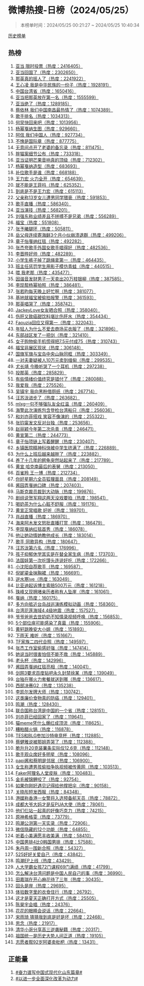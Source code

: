 <h1>
微博热搜-日榜（2024/05/25）
</h1>
<blockquote>
<p>
本榜单时间：2024/05/25 00:21:27 ~ 2024/05/25 10:40:34
</p>
</blockquote>
<p>
<a href="https://github.com/daifee/weibo-hot-search/tree/main/archives/daily">历史榜单</a>
</p>
<h2>
热榜
</h2>
<ol>

<li>
<a href="https://s.weibo.com/weibo?q=%23%E4%BA%9A%E5%BD%93%20%E9%99%90%E6%97%B6%E6%8A%95%E7%A5%A8%23" target="weibo">
亚当 限时投票（热度：2416405）
</a>
</li>

<li>
<a href="https://s.weibo.com/weibo?q=%23%E4%BA%9A%E5%BD%93%E5%9B%9E%E5%9B%BD%E4%BA%86%23" target="weibo">
亚当回国了（热度：2302650）
</a>
</li>

<li>
<a href="https://s.weibo.com/weibo?q=%23%E9%82%A3%E8%8B%B1%E7%9C%9F%E7%9A%84%E6%91%87%E4%BA%BA%E4%BA%86%23" target="weibo">
那英真的摇人了（热度：2241922）
</a>
</li>

<li>
<a href="https://s.weibo.com/weibo?q=%23%E7%8E%8B%E5%BF%83%E5%87%8C%20%E6%88%91%E6%98%AF%E4%B8%AD%E5%8D%8E%E6%B0%91%E6%97%8F%E7%9A%84%E4%B8%80%E4%BB%BD%E5%AD%90%23" target="weibo">
王心凌 我是中华民族的一份子（热度：1928191）
</a>
</li>

<li>
<a href="https://s.weibo.com/weibo?q=%23%E4%B8%AD%E5%9B%BD%E5%8F%B0%E6%B9%BE%E7%9C%81%23" target="weibo">
中国台湾省（热度：1650416）
</a>
</li>

<li>
<a href="https://s.weibo.com/weibo?q=%23%E4%BA%9A%E5%BD%93%E6%8A%8A%E9%82%A3%E8%8B%B1%E6%94%BE%E5%9C%A8%E7%AC%AC%E4%B8%80%E5%90%8D%23" target="weibo">
亚当把那英放在第一名（热度：1555599）
</a>
</li>

<li>
<a href="https://s.weibo.com/weibo?q=%23%E4%BA%9A%E5%BD%93%E7%BB%9D%E4%BA%86%23" target="weibo">
亚当绝了（热度：1289185）
</a>
</li>

<li>
<a href="https://s.weibo.com/weibo?q=%23%E8%94%A1%E4%BE%9D%E6%9E%97%20%E6%88%91%E4%BB%AC%E4%B8%AD%E5%9B%BD%E5%8D%97%E6%98%8C%E6%9C%80%E7%83%AD%E6%83%85%E4%BA%86%23" target="weibo">
蔡依林 我们中国南昌最热情了（热度：1074389）
</a>
</li>

<li>
<a href="https://s.weibo.com/weibo?q=%23%E6%AD%8C%E6%89%8B%E6%8E%92%E5%90%8D%23" target="weibo">
歌手排名（热度：1034313）
</a>
</li>

<li>
<a href="https://s.weibo.com/weibo?q=%23%E4%BD%95%E7%82%85%E5%BF%AB%E5%9B%9E%E6%9D%A5%E5%90%A7%23" target="weibo">
何炅快回来吧（热度：1013956）
</a>
</li>

<li>
<a href="https://s.weibo.com/weibo?q=%23%E6%9D%A8%E5%B9%82%E6%88%9B%E7%BA%B3%E7%94%9F%E5%9B%BE%23" target="weibo">
杨幂戛纳生图（热度：929660）
</a>
</li>

<li>
<a href="https://s.weibo.com/weibo?q=%23%E9%98%BF%E4%BF%A1%20%E6%88%91%E4%BB%AC%E4%B8%AD%E5%9B%BD%E4%BA%BA%23" target="weibo">
阿信 我们中国人（热度：927734）
</a>
</li>

<li>
<a href="https://s.weibo.com/weibo?q=%23%E4%B8%8D%E6%84%A7%E6%98%AF%E5%9B%BD%E9%99%85%E7%AB%A0%23" target="weibo">
不愧是国际章（热度：877775）
</a>
</li>

<li>
<a href="https://s.weibo.com/weibo?q=%23%E6%97%A0%E6%84%8F%E9%97%B4%E7%82%B9%E5%BC%80%E4%BA%86%E8%80%81%E5%A9%86%E7%9A%84%E5%A4%87%E5%BF%98%E5%BD%95%23" target="weibo">
无意间点开了老婆的备忘录（热度：811475）
</a>
</li>

<li>
<a href="https://s.weibo.com/weibo?q=%23%E8%83%96%E7%8C%AB%E6%A1%88%E7%BB%86%E8%8A%82%E5%85%AC%E5%B8%83%23" target="weibo">
胖猫案细节公布（热度：733318）
</a>
</li>

<li>
<a href="https://s.weibo.com/weibo?q=%23%E4%BA%9A%E5%BD%93%E8%AF%81%E6%98%8E%E8%8A%92%E6%9E%9C%E9%9F%B3%E5%93%8D%E7%9C%9F%E7%9A%84%E9%A1%B6%E7%BA%A7%23" target="weibo">
亚当证明芒果音响真的顶级（热度：712302）
</a>
</li>

<li>
<a href="https://s.weibo.com/weibo?q=%23%E6%9D%A8%E5%B9%82%E6%88%9B%E7%BA%B3%E9%80%A0%E5%9E%8B%23" target="weibo">
杨幂戛纳造型（热度：683693）
</a>
</li>

<li>
<a href="https://s.weibo.com/weibo?q=%23%E8%A1%A5%E4%BD%8D%E6%AD%8C%E6%89%8B%E6%98%AF%E8%B0%81%23" target="weibo">
补位歌手是谁（热度：668188）
</a>
</li>

<li>
<a href="https://s.weibo.com/weibo?q=%23%E7%8E%8B%E5%8A%9B%E5%AE%8F%20%E7%81%AB%E5%8A%9B%E5%85%A8%E5%BC%80%23" target="weibo">
王力宏 火力全开（热度：654639）
</a>
</li>

<li>
<a href="https://s.weibo.com/weibo?q=%23%E5%B0%B1%E4%B8%8D%E8%83%BD%E6%98%AF%E7%8E%8B%E8%8F%B2%E5%90%97%23" target="weibo">
就不能是王菲吗（热度：625352）
</a>
</li>

<li>
<a href="https://s.weibo.com/weibo?q=%23%E5%88%B0%E5%BA%95%E6%98%AF%E4%B8%8D%E6%98%AF%E7%8E%8B%E5%8A%9B%E5%AE%8F%23" target="weibo">
到底是不是王力宏（热度：615113）
</a>
</li>

<li>
<a href="https://s.weibo.com/weibo?q=%23%E7%88%B6%E4%BA%B2%E7%A7%B013%E5%B2%81%E5%A5%B3%E5%84%BF%E9%81%AD%E7%94%B7%E5%90%8C%E5%AD%A6%E7%8C%A5%E4%BA%B5%23" target="weibo">
父亲称13岁女儿遭男同学猥亵（热度：591853）
</a>
</li>

<li>
<a href="https://s.weibo.com/weibo?q=%23%E6%AD%8C%E6%89%8B%E7%9B%B4%E6%92%AD%23" target="weibo">
歌手直播（热度：586340）
</a>
</li>

<li>
<a href="https://s.weibo.com/weibo?q=%23%E4%BA%9A%E5%BD%93%E6%BC%94%E6%8A%80%23" target="weibo">
亚当演技（热度：568201）
</a>
</li>

<li>
<a href="https://s.weibo.com/weibo?q=%23%E5%88%98%E5%BC%BA%E4%B8%9C%E7%A7%B0%E4%B8%9A%E7%BB%A9%E5%B7%AE%E4%B8%94%E4%B8%8D%E6%8B%BC%E6%90%8F%E4%B8%8D%E6%98%AF%E5%85%84%E5%BC%9F%23" target="weibo">
刘强东称业绩差且不拼搏不是兄弟（热度：556289）
</a>
</li>

<li>
<a href="https://s.weibo.com/weibo?q=%23%E7%A6%8F%E5%AE%9D%23" target="weibo">
福宝（热度：551808）
</a>
</li>

<li>
<a href="https://s.weibo.com/weibo?q=%23%E5%BC%A0%E4%BA%88%E6%9B%A6%E8%85%BF%E7%8E%AF%23" target="weibo">
张予曦腿环（热度：505811）
</a>
</li>

<li>
<a href="https://s.weibo.com/weibo?q=%23%E5%B2%B3%E7%88%B6%E6%AF%8D%E8%BF%9E%E7%BB%AD%E5%AF%84%E6%B5%B7%E9%B2%9C3%E4%B8%AA%E6%9C%88%E5%B0%8F%E4%BC%99%E5%B4%A9%E6%BA%83%E9%80%80%E7%BE%A4%23" target="weibo">
岳父母连续寄海鲜3个月小伙崩溃退群（热度：499206）
</a>
</li>

<li>
<a href="https://s.weibo.com/weibo?q=%23%E7%AB%A0%E5%AD%90%E6%80%A1%E6%88%9B%E7%BA%B3%E7%BA%A2%E6%AF%AF%23" target="weibo">
章子怡戛纳红毯（热度：492282）
</a>
</li>

<li>
<a href="https://s.weibo.com/weibo?q=%23%E5%BC%A0%E6%9D%B0%E5%A4%B8%E6%AD%8C%E6%89%8B%E5%A4%96%E5%9B%BD%E5%A5%B3%E6%AD%8C%E6%89%8B%E5%94%B1%E5%BE%97%E5%A5%BD%23" target="weibo">
张杰夸歌手外国女歌手唱得好（热度：482536）
</a>
</li>

<li>
<a href="https://s.weibo.com/weibo?q=%23%E6%9D%8E%E6%99%8B%E6%99%94%E5%A5%BD%E5%B8%85%23" target="weibo">
李晋晔好帅（热度：482289）
</a>
</li>

<li>
<a href="https://s.weibo.com/weibo?q=%23%E5%B0%8F%E5%AD%A6%E7%94%9F%E8%A3%A4%E5%AD%90%E6%8E%89%E4%BA%86%E8%B7%B3%E7%BB%B3%E6%8B%BF%E7%AC%AC%E4%B8%80%23" target="weibo">
小学生裤子掉了跳绳拿第一（热度：464435）
</a>
</li>

<li>
<a href="https://s.weibo.com/weibo?q=%23%E7%8F%AD%E4%B8%BB%E4%BB%BB%E6%83%A9%E7%BD%9A%E5%AD%A6%E7%94%9F%E7%94%A8%E5%BD%B1%E5%AD%90%E6%A8%A1%E4%BB%BF%E9%9D%92%E8%9B%99%23" target="weibo">
班主任惩罚学生用影子模仿青蛙（热度：440515）
</a>
</li>

<li>
<a href="https://s.weibo.com/weibo?q=%23%E5%96%82%20%E6%88%91%E8%80%81%E9%82%A3%23" target="weibo">
喂 我老那（热度：435477）
</a>
</li>

<li>
<a href="https://s.weibo.com/weibo?q=%23%E5%9B%A0%E8%B0%90%E9%9F%B3%E5%8F%91%E8%B4%A2%E7%94%B7%E5%AD%90%E4%B8%80%E5%A4%A9%E5%8D%96%E5%87%BA20%E4%B8%87%E6%9E%9D%E9%93%B6%E6%9F%B3%23" target="weibo">
因谐音发财男子一天卖出20万枝银柳（热度：387585）
</a>
</li>

<li>
<a href="https://s.weibo.com/weibo?q=%23%E6%9D%8E%E7%8E%B0%E5%B8%AE%E6%9D%A8%E5%B9%82%E6%8B%8D%E7%85%A7%23" target="weibo">
李现帮杨幂拍照（热度：386481）
</a>
</li>

<li>
<a href="https://s.weibo.com/weibo?q=%23%E5%BC%A0%E8%8B%A5%E6%98%80%E6%AF%8F%E5%A4%A9%E6%99%9A%E4%B8%8A%E5%A5%BD%E5%BF%99%E5%95%8A%23" target="weibo">
张若昀每天晚上好忙啊（热度：381077）
</a>
</li>

<li>
<a href="https://s.weibo.com/weibo?q=%23%E5%9F%BA%E5%9C%B0%E5%B0%B1%E7%A6%8F%E5%AE%9D%E8%A2%AB%E5%81%B7%E6%8B%8D%E6%8A%A5%E8%AD%A6%23" target="weibo">
基地就福宝被偷拍报警（热度：361593）
</a>
</li>

<li>
<a href="https://s.weibo.com/weibo?q=%23%E9%82%A3%E8%8B%B1%E5%94%B1%E5%93%AD%E4%BA%86%23" target="weibo">
那英唱哭了（热度：358742）
</a>
</li>

<li>
<a href="https://s.weibo.com/weibo?q=%23JackeyLove%E5%A5%B3%E5%8F%8B%E6%99%92%E5%90%88%E7%85%A7%23" target="weibo">
JackeyLove女友晒合照（热度：358040）
</a>
</li>

<li>
<a href="https://s.weibo.com/weibo?q=%23%E4%BC%A4%E8%82%9D%E5%8F%88%E8%87%B4%E7%99%8C%E7%94%9C%E9%A5%AE%E6%96%99%E5%A0%AA%E6%AF%94%E4%BC%A4%E8%82%9D%E6%B0%B4%23" target="weibo">
伤肝又致癌甜饮料堪比伤肝水（热度：354434）
</a>
</li>

<li>
<a href="https://s.weibo.com/weibo?q=%23Faouzia%E5%9B%9E%E5%BA%94%E5%8F%88%E5%BE%97%E7%AC%AC%E4%B8%80%23" target="weibo">
Faouzia回应又得第一（热度：322043）
</a>
</li>

<li>
<a href="https://s.weibo.com/weibo?q=%23%E5%B9%B4%E8%BD%BB%E4%BA%BA%E4%B8%BA%E4%BB%80%E4%B9%88%E4%B8%8D%E7%88%B1%E5%8E%BB%E5%95%86%E5%9C%BA%E4%B9%B0%E8%A1%A3%E6%9C%8D%E4%BA%86%23" target="weibo">
年轻人为什么不爱去商场买衣服了（热度：321896）
</a>
</li>

<li>
<a href="https://s.weibo.com/weibo?q=%23%E4%B8%9C%E9%83%A8%E6%88%98%E5%8C%BA%E5%8F%91%E4%BA%86%E4%B8%80%E6%8A%8A%E5%89%91%23" target="weibo">
东部战区发了一把剑（热度：321410）
</a>
</li>

<li>
<a href="https://s.weibo.com/weibo?q=%23%E5%A5%B3%E5%AD%90%E8%B4%AD%E7%89%A9%E5%81%B7%E6%89%8B%E6%9C%BA%E6%85%8C%E5%BE%97%E6%8A%8A7.5%E5%85%83%E4%BB%98%E6%88%9075%23" target="weibo">
女子购物偷手机慌得把7.5元付成75（热度：310743）
</a>
</li>

<li>
<a href="https://s.weibo.com/weibo?q=%23%E7%A6%8F%E5%AE%9D%E9%9D%9E%E5%B1%95%E5%8C%BA%E7%8E%B0%E7%8A%B6%23" target="weibo">
福宝非展区现状（热度：306148）
</a>
</li>

<li>
<a href="https://s.weibo.com/weibo?q=%23%E5%9B%BD%E6%97%97%E5%86%9B%E6%97%97%E4%B8%8E%E5%AE%9D%E5%B2%9B%E4%B8%AD%E5%A4%AE%E5%B1%B1%E8%84%89%E5%90%8C%E6%A1%86%23" target="weibo">
国旗军旗与宝岛中央山脉同框（热度：303349）
</a>
</li>

<li>
<a href="https://s.weibo.com/weibo?q=%23%E4%B8%80%E5%AF%B9%E5%A4%AB%E5%A6%BB%E7%96%91%E8%A2%AB%E4%BA%BA10%E4%B8%87%E5%85%83%E5%8D%96%E5%88%B0%E7%BC%85%E7%94%B8%23" target="weibo">
一对夫妻疑被人10万元卖到缅甸（热度：299535）
</a>
</li>

<li>
<a href="https://s.weibo.com/weibo?q=%23%E5%B0%A4%E9%95%BF%E9%9D%96%20%E4%BB%8A%E6%99%9A%E5%90%AC%E5%93%AD%E4%BA%86%E4%B8%80%E4%B8%AA%E8%80%B3%E6%9C%BA%23" target="weibo">
尤长靖 今晚听哭了一个耳机（热度：297238）
</a>
</li>

<li>
<a href="https://s.weibo.com/weibo?q=%23%E6%8A%95%E9%82%A3%E8%8B%B1%23" target="weibo">
投那英（热度：285829）
</a>
</li>

<li>
<a href="https://s.weibo.com/weibo?q=%23%E6%9C%89%E4%BA%9B%E6%83%85%E7%BB%AA%E4%BB%B7%E5%80%BC%E7%BB%88%E7%A9%B6%E6%98%AF%E9%94%99%E4%BB%98%E4%BA%86%23" target="weibo">
有些情绪价值终究是错付了（热度：280088）
</a>
</li>

<li>
<a href="https://s.weibo.com/weibo?q=%23%E6%88%91%E7%88%B1%E6%88%91%23" target="weibo">
我爱我（热度：275526）
</a>
</li>

<li>
<a href="https://s.weibo.com/weibo?q=%23%E5%90%B4%E9%95%87%E5%AE%87%20%E6%88%91%E5%90%91%E9%BB%91%E7%B2%89%E5%80%9F%E5%8E%95%E7%BA%B8%23" target="weibo">
吴镇宇 我向黑粉借厕纸（热度：267714）
</a>
</li>

<li>
<a href="https://s.weibo.com/weibo?q=%23%E6%B1%AA%E8%8B%8F%E6%B3%B7%E8%BF%9B%E6%AD%A5%E4%BA%86%23" target="weibo">
汪苏泷进步了（热度：263682）
</a>
</li>

<li>
<a href="https://s.weibo.com/weibo?q=%23mlxg%E4%B8%80%E5%8F%A5%E4%B8%8D%E5%A4%9F%E5%BC%BA%E9%98%9F%E5%8F%8B%E5%85%A8%E7%BA%A2%E6%B8%A9%23" target="weibo">
mlxg一句不够强队友全红温（热度：260409）
</a>
</li>

<li>
<a href="https://s.weibo.com/weibo?q=%23%E6%B5%B7%E8%AD%A6%E6%AD%A4%E6%AC%A1%E6%BC%94%E7%BB%83%E5%8C%85%E5%90%AB%E7%99%BB%E6%A3%80%E5%8F%B0%E6%B9%BE%E8%88%B9%E5%8F%AA%23" target="weibo">
海警此次演练包含登检台湾船只（热度：256036）
</a>
</li>

<li>
<a href="https://s.weibo.com/weibo?q=%23%E5%92%8C%E5%88%98%E4%BA%A6%E8%8F%B2%E6%90%AD%E6%88%8F%20%E7%AC%91%E5%AE%B9%E4%B8%8D%E5%83%8F%E6%BC%94%E7%9A%84%23" target="weibo">
和刘亦菲搭戏 笑容不像演的（热度：255322）
</a>
</li>

<li>
<a href="https://s.weibo.com/weibo?q=%23%E5%BC%A0%E9%92%A7%E7%94%AF%E5%8F%91%E6%96%87%E5%8F%8D%E5%AF%B9%E5%8F%B0%E7%8B%AC%23" target="weibo">
张钧甯发文反对台独（热度：253656）
</a>
</li>

<li>
<a href="https://s.weibo.com/weibo?q=%23%E8%B5%B5%E4%B8%BD%E9%A2%96%E4%BB%8A%E5%B9%B4%E7%AC%AC%E4%BA%8C%E6%AC%A1%E6%9D%80%E9%9D%92%23" target="weibo">
赵丽颖今年第二次杀青（热度：246471）
</a>
</li>

<li>
<a href="https://s.weibo.com/weibo?q=%23%E9%BB%84%E5%AE%A3%E7%AC%AC%E4%BA%8C%23" target="weibo">
黄宣第二（热度：244773）
</a>
</li>

<li>
<a href="https://s.weibo.com/weibo?q=%23%E7%AB%A0%E5%AD%90%E6%80%A1%E9%A1%B9%E9%93%BE%E4%B8%8A%E5%86%99%E7%9D%80%E9%86%92%E9%86%92%23" target="weibo">
章子怡项链上写着醒醒（热度：230407）
</a>
</li>

<li>
<a href="https://s.weibo.com/weibo?q=%23%E4%B9%A1%E9%95%87%E5%8C%BB%E9%99%A2%E7%B2%BE%E7%A5%9E%E7%A7%91%E5%BF%AB%E8%A2%AB%E4%B8%AD%E5%AD%A6%E7%94%9F%E6%8C%A4%E6%BB%A1%E4%BA%86%23" target="weibo">
乡镇医院精神科快被中学生挤满了（热度：226889）
</a>
</li>

<li>
<a href="https://s.weibo.com/weibo?q=%23%E4%B8%BA%E4%BB%80%E4%B9%88%E4%B8%8A%E7%8F%AD%E5%90%8E%E8%B6%8A%E6%9D%A5%E8%B6%8A%E8%83%96%E4%BA%86%23" target="weibo">
为什么上班后越来越胖了（热度：223882）
</a>
</li>

<li>
<a href="https://s.weibo.com/weibo?q=%23%E5%85%BB%E4%BA%86%E5%8D%81%E5%87%A0%E5%B9%B4%E7%9A%84%E9%B3%84%E9%BE%9F%E7%AA%81%E7%84%B6%E7%AB%99%E8%B5%B7%E6%9D%A5%E4%BA%86%23" target="weibo">
养了十几年的鳄龟突然站起来了（热度：217789）
</a>
</li>

<li>
<a href="https://s.weibo.com/weibo?q=%23%E9%BB%84%E5%AE%A3%20%E5%93%88%E5%85%8B%E5%8D%97%E6%9C%80%E5%90%8E%E7%9A%84%E8%A1%A8%E8%88%85%23" target="weibo">
黄宣 哈克南最后的表舅（热度：213050）
</a>
</li>

<li>
<a href="https://s.weibo.com/weibo?q=%23%E7%99%BE%E9%9B%80%E7%BE%9A%20%E7%8E%8B%E4%B8%80%E5%8D%9A%23" target="weibo">
百雀羚 王一博（热度：212734）
</a>
</li>

<li>
<a href="https://s.weibo.com/weibo?q=%23%E4%BD%A0%E5%A5%BD%E6%98%9F%E6%9C%9F%E5%85%AD%E5%85%A8%E5%91%98%E7%8B%90%E7%8B%B8%E9%9D%A2%E5%85%B7%23" target="weibo">
你好星期六全员狐狸面具（热度：208149）
</a>
</li>

<li>
<a href="https://s.weibo.com/weibo?q=%23%E9%85%B1%E5%9B%AD%E5%BC%84%E6%88%9B%E7%BA%B3%E5%8F%A3%E7%A2%91%23" target="weibo">
酱园弄戛纳口碑（热度：207403）
</a>
</li>

<li>
<a href="https://s.weibo.com/weibo?q=%23%E9%A9%AC%E6%96%AF%E5%85%8B%E8%A3%81%E5%91%98%E8%A3%81%E5%88%B0%E5%A4%A7%E5%8A%A8%E8%84%89%23" target="weibo">
马斯克裁员裁到大动脉（热度：199876）
</a>
</li>

<li>
<a href="https://s.weibo.com/weibo?q=%23%E5%89%A7%E7%BB%84%E8%AF%B4%E8%B4%BA%E5%86%9B%E7%BF%94%E8%BF%99%E4%B8%A4%E5%A4%A9%E6%B2%A1%E6%88%8F%E8%A6%81%E6%8B%8D%23" target="weibo">
剧组说贺军翔这两天没戏要拍（热度：198541）
</a>
</li>

<li>
<a href="https://s.weibo.com/weibo?q=%23%E5%96%9D%E5%A5%B6%E8%8C%B6%E4%B8%BA%E4%BB%80%E4%B9%88%E5%BF%83%E8%84%8F%E4%B8%8D%E8%88%92%E6%9C%8D%23" target="weibo">
喝奶茶为什么心脏不舒服（热度：191176）
</a>
</li>

<li>
<a href="https://s.weibo.com/weibo?q=%23%E9%BB%84%E5%AE%A3%E6%AD%A3%E5%B8%B8%E5%94%B1%E6%AD%8C%20%E5%A5%BD%E5%90%AC%23" target="weibo">
黄宣正常唱歌 好听（热度：189701）
</a>
</li>

<li>
<a href="https://s.weibo.com/weibo?q=%23%E8%82%96%E6%88%98%E7%9B%B4%E6%92%AD%23" target="weibo">
肖战直播（热度：186970）
</a>
</li>

<li>
<a href="https://s.weibo.com/weibo?q=%23%E6%B5%B7%E6%9D%A5%E9%98%BF%E6%9C%A8%E5%8F%91%E6%96%87%E6%80%92%E6%89%B9%E7%9B%B4%E6%92%AD%E6%89%93%E8%B5%8F%23" target="weibo">
海来阿木发文怒批直播打赏（热度：186479）
</a>
</li>

<li>
<a href="https://s.weibo.com/weibo?q=%23%E6%9D%8E%E7%8E%B0%E6%88%9B%E7%BA%B3%E7%BA%A2%E6%AF%AF%E9%A6%96%E7%A7%80%23" target="weibo">
李现戛纳红毯首秀（热度：186078）
</a>
</li>

<li>
<a href="https://s.weibo.com/weibo?q=%23%E4%BB%96%E8%AE%A9%E5%A5%B9%E5%8A%A8%E6%83%85%E5%A5%B9%E6%95%99%E4%BB%96%E6%88%90%E9%95%BF%23" target="weibo">
他让她动情她教他成长（热度：183014）
</a>
</li>

<li>
<a href="https://s.weibo.com/weibo?q=%23%E6%AD%8C%E6%89%8B%20%E5%90%8C%E6%AD%8C%E5%BC%82%E6%9E%84%23" target="weibo">
歌手 同歌异构（热度：180647）
</a>
</li>

<li>
<a href="https://s.weibo.com/weibo?q=%23%E6%B1%AA%E8%8B%8F%E6%B3%B7%E7%AC%AC%E5%85%AD%E5%90%8D%23" target="weibo">
汪苏泷第六名（热度：176996）
</a>
</li>

<li>
<a href="https://s.weibo.com/weibo?q=%23%E5%AD%A9%E5%AD%90%E6%8A%91%E9%83%81%E4%BC%91%E5%AD%A6%E5%85%B6%E5%AE%9E%E6%98%AF%E5%9C%A8%E6%9B%BF%E5%85%A8%E5%AE%B6%E7%94%9F%E7%97%85%23" target="weibo">
孩子抑郁休学其实是在替全家生病（热度：173703）
</a>
</li>

<li>
<a href="https://s.weibo.com/weibo?q=%23%E6%B3%95%E5%9B%BD%E5%A8%83%E7%AC%AC%E4%B8%80%E6%AC%A1%E5%90%83%E9%A6%92%E5%A4%B4%E8%BF%9E%E8%AF%B4%E5%A5%BD%E5%90%83%23" target="weibo">
法国娃第一次吃馒头连说好吃（热度：172266）
</a>
</li>

<li>
<a href="https://s.weibo.com/weibo?q=%23%E5%B0%8F%E6%B2%88%E9%98%B3%E8%87%AA%E8%8D%90%E6%AD%8C%E6%89%8B%23" target="weibo">
小沈阳自荐歌手（热度：169587）
</a>
</li>

<li>
<a href="https://s.weibo.com/weibo?q=%23%E5%80%AA%E5%A6%AE%E9%8E%8F%E9%87%91%E6%8A%B9%E8%83%B8%E8%A3%99%23" target="weibo">
倪妮鎏金抹胸裙（热度：166691）
</a>
</li>

<li>
<a href="https://s.weibo.com/weibo?q=%23%E9%80%86%E6%B0%B4%E5%AF%92ive%23" target="weibo">
逆水寒ive（热度：163049）
</a>
</li>

<li>
<a href="https://s.weibo.com/weibo?q=%23%E6%AF%94%E4%BA%9A%E8%BF%AA%E8%B5%B7%E8%AF%89%E5%8D%9A%E4%B8%BB%E7%B4%A2%E8%B5%94500%E4%B8%87%E5%85%83%23" target="weibo">
比亚迪起诉博主索赔500万元（热度：161218）
</a>
</li>

<li>
<a href="https://s.weibo.com/weibo?q=%23%E7%8F%A0%E5%B3%B0%E5%8F%88%E7%8E%B0%E6%8B%A5%E5%A0%B5%E4%BA%B2%E5%8E%86%E8%80%85%E7%A7%B0%E6%9C%89%E4%BA%BA%E5%9D%A0%E5%B4%96%23" target="weibo">
珠峰又现拥堵亲历者称有人坠崖（热度：161061）
</a>
</li>

<li>
<a href="https://s.weibo.com/weibo?q=%23%E6%88%9B%E7%BA%B3%23" target="weibo">
戛纳（热度：160175）
</a>
</li>

<li>
<a href="https://s.weibo.com/weibo?q=%23%E5%A4%9A%E6%96%B9%E5%90%91%E6%8A%B5%E8%BF%91%E5%8F%B0%E5%B2%9B%E6%88%98%E5%B7%A1%E6%BC%94%E7%BB%83%E6%A8%A1%E6%8B%9F%E5%8A%A8%E7%94%BB%23" target="weibo">
多方向抵近台岛战巡演练模拟动画（热度：158360）
</a>
</li>

<li>
<a href="https://s.weibo.com/weibo?q=%23%E5%8F%B0%E6%B9%BE%E8%8A%B1%E8%8E%B2%E6%B5%B7%E5%9F%9F4.4%E7%BA%A7%E5%9C%B0%E9%9C%87%23" target="weibo">
台湾花莲海域4.4级地震（热度：157527）
</a>
</li>

<li>
<a href="https://s.weibo.com/weibo?q=%23%E7%88%B7%E7%88%B7%E7%88%B8%E7%88%B8%E5%8E%BB%E4%B8%96%E5%A5%B6%E5%A5%B6%E4%B8%8D%E7%9F%A5%E6%83%85%E5%BD%95%E8%A7%86%E9%A2%91%E5%91%BC%E5%94%A4%23" target="weibo">
爷爷爸爸去世奶奶不知情录视频呼唤（热度：156853）
</a>
</li>

<li>
<a href="https://s.weibo.com/weibo?q=%235%E4%B8%AA%E9%83%A8%E4%BD%8D%E7%97%92%E5%8F%AF%E8%83%BD%E6%84%9F%E6%9F%93%E4%BA%86%E7%9C%9F%E8%8F%8C%23" target="weibo">
5个部位痒可能感染了真菌（热度：155906）
</a>
</li>

<li>
<a href="https://s.weibo.com/weibo?q=%23%E9%BB%84%E8%BD%A9%E8%B7%B3%E6%99%9A%E5%AE%89%E5%A4%A7%E5%B0%8F%E5%A7%90%23" target="weibo">
黄轩跳晚安大小姐（热度：151893）
</a>
</li>

<li>
<a href="https://s.weibo.com/weibo?q=%23%E4%B8%8B%E9%9B%A8%E5%A4%A9%20%E9%9A%BE%E5%90%AC%23" target="weibo">
下雨天 难听（热度：151667）
</a>
</li>

<li>
<a href="https://s.weibo.com/weibo?q=%23TF%E5%AE%B6%E6%97%8F%E4%BA%8C%E5%9B%9B%E4%BB%A3%E5%90%88%E7%85%A7%23" target="weibo">
TF家族二四代合照（热度：149597）
</a>
</li>

<li>
<a href="https://s.weibo.com/weibo?q=%23%E5%BC%A0%E6%9D%B0%E5%B7%A5%E4%BD%9C%E5%AE%A4%E5%81%B7%E6%84%9F%E5%A5%BD%E5%BC%BA%23" target="weibo">
张杰工作室偷感好强（热度：147414）
</a>
</li>

<li>
<a href="https://s.weibo.com/weibo?q=%23%E5%A5%B9%E8%AF%B4%E5%BD%93%E6%97%B6%E5%BE%88%E5%AE%B3%E6%80%95%E4%BD%86%E4%B8%8D%E8%83%BD%E4%B8%8D%E6%95%91%23" target="weibo">
她说当时很害怕但不能不救（热度：145889）
</a>
</li>

<li>
<a href="https://s.weibo.com/weibo?q=%23%E8%80%81%E5%A4%B4%E6%9D%AF%23" target="weibo">
老头杯（热度：142996）
</a>
</li>

<li>
<a href="https://s.weibo.com/weibo?q=%23%E9%85%B1%E5%9B%AD%E5%BC%84%E6%88%9B%E7%BA%B3%E7%BA%A2%E6%AF%AF%E4%BA%AE%E7%9B%B8%23" target="weibo">
酱园弄戛纳红毯亮相（热度：140041）
</a>
</li>

<li>
<a href="https://s.weibo.com/weibo?q=%23%E5%89%91%E7%BD%913%E8%A6%81%E6%B1%82%E7%99%BE%E5%BA%A6%E8%B4%B4%E5%90%A7%E6%B0%B8%E4%B9%85%E5%B0%81%E7%A6%81%E5%BE%90%E6%9F%90%23" target="weibo">
剑网3要求百度贴吧永久封禁徐某（热度：139049）
</a>
</li>

<li>
<a href="https://s.weibo.com/weibo?q=%23%E5%8F%B0%E7%8B%AC%E5%9C%A8%E5%93%AA%E7%81%AB%E5%8A%9B%E5%A5%97%E9%A4%90%E5%B0%B1%E9%80%81%E5%88%B0%E5%93%AA%23" target="weibo">
台独在哪火力套餐就送到哪（热度：136617）
</a>
</li>

<li>
<a href="https://s.weibo.com/weibo?q=%23%E8%A5%BF%E9%83%A8%E5%86%B3%E8%B5%9BG2%23" target="weibo">
西部决赛G2（热度：135238）
</a>
</li>

<li>
<a href="https://s.weibo.com/weibo?q=%23%E6%9D%8E%E5%87%AF%E5%B0%94%E5%8F%91%E7%89%8C%E5%A4%A7%E5%B8%88%23" target="weibo">
李凯尔发牌大师（热度：130742）
</a>
</li>

<li>
<a href="https://s.weibo.com/weibo?q=%23%E8%BF%99%E7%B1%BB%E5%BB%89%E4%BB%B7%E9%A3%9F%E7%89%A9%E7%9C%9F%E7%9A%84%E9%98%B2%E7%99%8C%23" target="weibo">
这类廉价食物真的防癌（热度：129401）
</a>
</li>

<li>
<a href="https://s.weibo.com/weibo?q=%23%E9%B8%A3%E6%BD%AE%23" target="weibo">
鸣潮（热度：128430）
</a>
</li>

<li>
<a href="https://s.weibo.com/weibo?q=%23%E8%81%94%E5%90%88%E5%9B%BD%E7%A7%B0%E5%8F%B0%E6%B9%BE%E6%98%AF%E4%B8%AD%E5%9B%BD%E7%9A%84%E4%B8%80%E4%B8%AA%E7%9C%81%23" target="weibo">
联合国称台湾是中国的一个省（热度：128151）
</a>
</li>

<li>
<a href="https://s.weibo.com/weibo?q=%23%E5%88%98%E4%BA%A6%E8%8F%B2%E5%B7%B2%E7%BB%8F%E5%9B%9E%E5%AE%B6%E4%BA%86%23" target="weibo">
刘亦菲已经回家了（热度：119641）
</a>
</li>

<li>
<a href="https://s.weibo.com/weibo?q=%23%E7%8C%ABmeme%E5%87%AD%E4%BB%80%E4%B9%88%E7%88%86%E7%BA%A2%E6%88%90%E9%A1%B6%E6%B5%81%23" target="weibo">
猫meme凭什么爆红成顶流（热度：118625）
</a>
</li>

<li>
<a href="https://s.weibo.com/weibo?q=%23%E7%B3%9F%E7%B2%95%E9%86%8B%E7%81%AB%E9%94%85%23" target="weibo">
糟粕醋火锅（热度：116878）
</a>
</li>

<li>
<a href="https://s.weibo.com/weibo?q=%23TES%E5%92%8CBLG%E5%8F%82%E5%8A%A0%E6%B2%99%E7%89%B9%E7%94%B5%E7%AB%9E%E6%9D%AF%23" target="weibo">
TES和BLG参加沙特电竞杯（热度：112885）
</a>
</li>

<li>
<a href="https://s.weibo.com/weibo?q=%23%E8%94%A1%E5%81%A5%E9%9B%85%E8%AF%B4%E8%A2%AB%E9%82%A3%E5%A7%90%E5%BC%84%E5%93%AD%E4%BA%86%23" target="weibo">
蔡健雅说被那姐弄哭了（热度：112388）
</a>
</li>

<li>
<a href="https://s.weibo.com/weibo?q=%23%E8%84%86%E5%8D%87%E5%8D%8720%E5%85%8B%E8%A3%85%E8%96%AF%E6%9D%A1%E5%AE%9E%E9%99%85%E4%BB%8512.6%E5%85%8B%23" target="weibo">
脆升升20克装薯条实际仅12.6克（热度：112148）
</a>
</li>

<li>
<a href="https://s.weibo.com/weibo?q=%23%E6%AD%8C%E6%89%8B%E8%A7%82%E4%BC%97%E5%B8%AD%E5%A5%BD%E5%A4%9A%E6%98%8E%E6%98%9F%23" target="weibo">
歌手观众席好多明星（热度：108096）
</a>
</li>

<li>
<a href="https://s.weibo.com/weibo?q=%23papi%E9%85%B1%E5%92%8C%E8%94%A1%E6%98%8E%E6%98%AF%E9%82%BB%E5%B1%85%23" target="weibo">
papi酱和蔡明是邻居（热度：106900）
</a>
</li>

<li>
<a href="https://s.weibo.com/weibo?q=%23%E5%A5%B3%E7%94%9F%E7%A7%B0%E9%81%AD%E7%94%B7%E5%AD%A9%E5%81%B7%E6%8B%8D%E4%BA%89%E6%89%A7%E8%A7%86%E9%A2%91%E8%A2%AB%E4%BC%A0%E9%BB%84%E7%BD%91%23" target="weibo">
女生称遭男孩偷拍争执视频被传黄网（热度：103513）
</a>
</li>

<li>
<a href="https://s.weibo.com/weibo?q=%23Faker%E9%98%BF%E7%8B%B8%E5%90%8D%E4%BA%BA%E5%A0%82%E7%9A%AE%E8%82%A4%23" target="weibo">
Faker阿狸名人堂皮肤（热度：100483）
</a>
</li>

<li>
<a href="https://s.weibo.com/weibo?q=%23%E9%87%91%E6%AF%9B%E8%A2%AB%E9%94%A6%E9%B2%A4%E5%92%AC%E4%BA%86%23" target="weibo">
金毛被锦鲤咬了（热度：92754）
</a>
</li>

<li>
<a href="https://s.weibo.com/weibo?q=%23%E5%A6%82%E6%9E%9C%E4%BD%A0%E5%88%9A%E5%A5%BD%E9%81%87%E8%A7%81%E8%AE%B0%E5%BE%97%E7%BB%99%E4%BB%96%E6%92%91%E6%8A%8A%E4%BC%9E%23" target="weibo">
如果你刚好遇见记得给他撑把伞（热度：90158）
</a>
</li>

<li>
<a href="https://s.weibo.com/weibo?q=%23%E5%85%B3%E6%99%93%E5%BD%A4%E7%9F%AD%E5%8F%91%E8%A5%BF%E6%9C%8D%23" target="weibo">
关晓彤短发西服（热度：84348）
</a>
</li>

<li>
<a href="https://s.weibo.com/weibo?q=%23%E6%B8%AF%E5%AA%92%E7%A7%B0%E9%A6%99%E6%B8%AF%E4%B8%80%E5%A5%B3%E8%AD%A6%E5%B0%86%E5%85%A5%E9%80%89%E9%A2%84%E5%A4%87%E8%88%AA%E5%A4%A9%E5%91%98%23" target="weibo">
港媒称香港一女警将入选预备航天员（热度：78872）
</a>
</li>

<li>
<a href="https://s.weibo.com/weibo?q=%23%E6%88%90%E9%83%BD%E5%A4%A7%E7%88%B7%E5%A4%A7%E5%A6%88%E6%89%8D%E6%98%AF%E5%8F%8DPUA%E5%A4%A7%E4%BD%BF%23" target="weibo">
成都大爷大妈才是反PUA大使（热度：78061）
</a>
</li>

<li>
<a href="https://s.weibo.com/weibo?q=%23%E4%BB%96%E4%BB%AC%E4%BB%A8%E7%AB%99%E4%B8%80%E8%B5%B7%E7%9C%9F%E7%9A%84%E5%A5%BD%E5%83%8F%E5%B7%A7%E5%85%8B%E5%8A%9B%23" target="weibo">
他们仨站一起真的好像巧克力（热度：74215）
</a>
</li>

<li>
<a href="https://s.weibo.com/weibo?q=%23%E5%8E%9F%E7%A5%9E%E5%B8%8C%E6%A0%BC%E9%9B%AF%23" target="weibo">
原神希格雯（热度：73779）
</a>
</li>

<li>
<a href="https://s.weibo.com/weibo?q=%23%E9%B8%A3%E6%BD%AE%E5%85%AC%E6%B5%8B%E7%AC%AC%E4%B8%80%E5%A4%A9%E5%AE%9E%E5%BD%95%23" target="weibo">
鸣潮公测第一天实录（热度：72906）
</a>
</li>

<li>
<a href="https://s.weibo.com/weibo?q=%23%E5%BE%AE%E4%BF%A1%E9%9A%90%E8%97%8F%E7%9A%8412%E4%B8%AA%E5%8A%9F%E8%83%BD%23" target="weibo">
微信隐藏的12个功能（热度：64855）
</a>
</li>

<li>
<a href="https://s.weibo.com/weibo?q=%23%E5%90%AC%E7%9D%80%E5%B0%8F%E7%BE%8E%E6%BB%A1%E6%84%BF%E4%B8%B0%E6%94%B6%E7%BE%8E%E6%BB%A1%23" target="weibo">
听着小美满愿丰收美满（热度：58410）
</a>
</li>

<li>
<a href="https://s.weibo.com/weibo?q=%23%E4%B8%AD%E5%9B%BD%E7%94%B7%E6%8E%924%E6%AF%940%E9%9F%A9%E5%9B%BD%E7%94%B7%E6%8E%92%23" target="weibo">
中国男排4比0韩国男排（热度：57588）
</a>
</li>

<li>
<a href="https://s.weibo.com/weibo?q=%23%E6%9C%B1%E4%B8%B9%E5%91%A8%E4%B8%80%E5%9B%B4%E6%96%B0%E5%90%88%E7%85%A7%23" target="weibo">
朱丹周一围新合照（热度：54327）
</a>
</li>

<li>
<a href="https://s.weibo.com/weibo?q=%23525%E5%A5%BD%E5%A5%BD%E5%85%B3%E7%88%B1%E8%87%AA%E5%B7%B1%23" target="weibo">
525好好关爱自己（热度：43842）
</a>
</li>

<li>
<a href="https://s.weibo.com/weibo?q=%23%E9%B8%A3%E6%BD%AEEP%E4%B8%8A%E7%BA%BF%23" target="weibo">
鸣潮EP上线（热度：43429）
</a>
</li>

<li>
<a href="https://s.weibo.com/weibo?q=%23%E4%BA%BA%E5%A4%A7%E5%AD%A6%E9%9C%B8%E5%A5%B3%E5%AD%A972%E9%97%A8%E8%AF%BE%E7%A8%8B69%E9%97%A8%E6%BB%A1%E7%BB%A9%23" target="weibo">
人大学霸女孩72门课程69门满绩（热度：41799）
</a>
</li>

<li>
<a href="https://s.weibo.com/weibo?q=%23%E6%80%8E%E4%B9%88%E8%A7%A3%E5%86%B3%E5%8F%B0%E6%B9%BE%E9%97%AE%E9%A2%98%E6%98%AF%E4%B8%AD%E5%9B%BD%E4%BA%BA%E6%B0%91%E8%87%AA%E5%B7%B1%E7%9A%84%E4%BA%8B%23" target="weibo">
怎么解决台湾问题是中国人民自己的事（热度：36990）
</a>
</li>

<li>
<a href="https://s.weibo.com/weibo?q=%23%E7%94%B0%E5%98%89%E7%91%9E%E5%9C%A8%E5%BC%80%E5%BF%83%E9%BA%BB%E8%8A%B1%E5%BE%85%E4%BA%86%E4%B8%89%E5%B9%B4%23" target="weibo">
田嘉瑞在开心麻花待了三年（热度：30435）
</a>
</li>

<li>
<a href="https://s.weibo.com/weibo?q=%23%E5%9B%9E%E5%A4%B4%E6%98%AF%E5%B2%B8%23" target="weibo">
回头是岸（热度：29695）
</a>
</li>

<li>
<a href="https://s.weibo.com/weibo?q=%23%E4%BD%93%E9%AA%8C%E6%95%B0%E5%AD%97%E9%87%8C%E7%9A%84%E8%A1%A3%E9%A3%9F%E4%BD%8F%E8%A1%8C%23" target="weibo">
体验数字里的衣食住行（热度：26792）
</a>
</li>

<li>
<a href="https://s.weibo.com/weibo?q=%23%E8%BF%99%E6%89%8D%E6%98%AF%E5%A4%8F%E5%A4%A9%E6%AD%A3%E7%A1%AE%E6%89%93%E5%BC%80%E6%96%B9%E5%BC%8F%23" target="weibo">
这才是夏天正确打开方式（热度：25505）
</a>
</li>

<li>
<a href="https://s.weibo.com/weibo?q=%23%E9%99%88%E6%98%8A%E5%AE%87%E4%BC%9A%E5%94%B1%23" target="weibo">
陈昊宇会唱（热度：24376）
</a>
</li>

<li>
<a href="https://s.weibo.com/weibo?q=%23%E8%8A%B1%E8%8A%B1%E7%9A%84%E7%9C%BC%E7%9D%9B%E4%BC%9A%E8%AF%B4%E8%AF%9D%23" target="weibo">
花花的眼睛会说话（热度：22664）
</a>
</li>

<li>
<a href="https://s.weibo.com/weibo?q=%23%E5%AE%8B%E9%9B%A8%E7%90%A6%20%E7%8C%9C%E7%8C%9C%E6%88%91%E5%88%B0%E5%BA%95%E6%98%AF%E5%A5%BD%E6%98%AF%E5%9D%8F%23" target="weibo">
宋雨琦 猜猜我到底是好是坏（热度：22468）
</a>
</li>

<li>
<a href="https://s.weibo.com/weibo?q=%23%E6%80%9D%E5%BF%B5%23" target="weibo">
思念（热度：21917）
</a>
</li>

<li>
<a href="https://s.weibo.com/weibo?q=%23%E6%B8%85%E5%8D%8E%E5%B0%8F%E5%93%A5%E5%88%86%E4%BA%AB%E9%AB%98%E4%B8%89%E9%80%86%E8%A2%AD%E7%A7%98%E7%B1%8D%23" target="weibo">
清华小哥分享高三逆袭秘籍（热度：20317）
</a>
</li>

<li>
<a href="https://s.weibo.com/weibo?q=%23%E7%A5%96%E5%9B%BD%E7%BB%9F%E4%B8%80%E6%98%AF%E5%8E%86%E5%8F%B2%E5%A4%A7%E5%8A%BF%E4%BA%BA%E9%97%B4%E6%AD%A3%E9%81%93%23" target="weibo">
祖国统一是历史大势人间正道（热度：19105）
</a>
</li>

<li>
<a href="https://s.weibo.com/weibo?q=%23%E5%BF%97%E6%84%BF%E8%80%85%E5%B8%AE92%E5%B2%81%E9%98%BF%E5%A9%86%E5%8D%96%E6%9E%87%E6%9D%B7%23" target="weibo">
志愿者帮92岁阿婆卖枇杷（热度：13431）
</a>
</li>

</ol>
<h2>
正能量
</h2>
<ol>

<li>
<a href="https://s.weibo.com/weibo?q=%23%23%E5%A5%8B%E5%8A%9B%E8%B0%B1%E5%86%99%E4%B8%AD%E5%9B%BD%E5%BC%8F%E7%8E%B0%E4%BB%A3%E5%8C%96%E5%B1%B1%E4%B8%9C%E7%AF%87%E7%AB%A0%23%23" target="weibo">
#奋力谱写中国式现代化山东篇章#
</a>
</li>

<li>
<a href="https://s.weibo.com/weibo?q=%23%23%E4%BB%A5%E8%BF%9B%E4%B8%80%E6%AD%A5%E5%85%A8%E9%9D%A2%E6%B7%B1%E5%8C%96%E6%94%B9%E9%9D%A9%E4%B8%BA%E5%8A%A8%E5%8A%9B%23%23" target="weibo">
#以进一步全面深化改革为动力#
</a>
</li>

</ol>